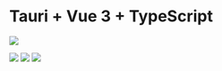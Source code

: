 # Tauri + Vue 3 + TypeScript

![](https://23img.com/i/2023/07/06/h20dgf.jpg)

![](https://cdn.staticaly.com/gh/1024huijia/FileHub@main/root/我的资源/picture/4.jpg)
![](https://cdn.staticaly.com/gh/1024huijia/FileHub@main/root/我的资源/picture/5.jpg)
![](https://cdn.staticaly.com/gh/1024huijia/FileHub@main/root/我的资源/picture/6.jpg)
